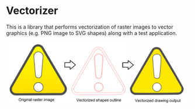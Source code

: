 # Vectorizer

This is a library that performs vectorization of raster images to vector graphics (e.g. PNG image to SVG shapes) along with a test application.

![Vecttorization process overview](https://github.com/Mailosz/Vectorizer/blob/28c7e809359e8db9c9680274f2168f61867c1482/vectorization.png)

